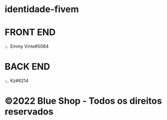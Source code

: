 # identidade-fivem

# FRONT END
∟ Emmy Vinte#5084

# BACK END
∟ Kz#6214

# ©2022 Blue Shop - Todos os direitos reservados